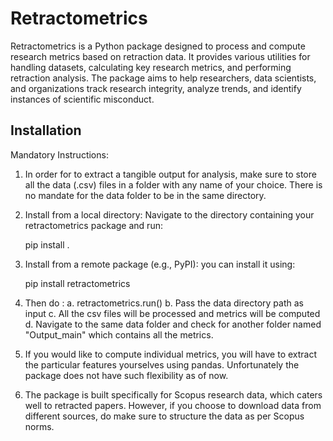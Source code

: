 # Retractometrics

Retractometrics is a Python package designed to process and compute research metrics based on retraction data. It provides various utilities for handling datasets, calculating key research metrics, and performing retraction analysis. The package aims to help researchers, data scientists, and organizations track research integrity, analyze trends, and identify instances of scientific misconduct.

## Installation

Mandatory Instructions:

1. In order for to extract a tangible output for analysis, make sure to store all the data (.csv) files in a folder with any name of your choice. There is no mandate for the data folder to be in the same directory.

2. Install from a local directory: Navigate to the directory containing your retractometrics package and run:

    pip install .  

3. Install from a remote package (e.g., PyPI): you can install it using:

    pip install retractometrics

4. Then do :
    a. retractometrics.run()
    b. Pass the data directory path as input
    c. All the csv files will be processed and metrics will be computed
    d. Navigate to the same data folder and check for another folder named "Output_main" which contains all the metrics.

5. If you would like to compute individual metrics, you will have to extract the particular features yourselves using pandas. Unfortunately the package does not have such flexibility as of now.

6. The package is built specifically for Scopus research data, which caters well to retracted papers. However, if you choose to download data from different sources, do make sure to structure the data as per Scopus norms.

